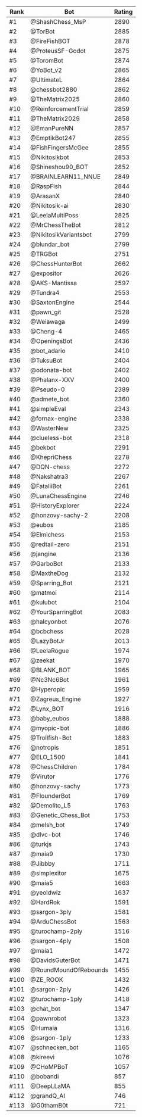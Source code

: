 Rank|Bot|Rating
---|---|---
#1|@ShashChess_MsP|2890
#2|@TorBot|2885
#3|@FireFishBOT|2878
#4|@ProteusSF-Godot|2875
#5|@ToromBot|2874
#6|@YoBot_v2|2865
#7|@UltimateL|2864
#8|@chessbot2880|2862
#9|@TheMatrix2025|2860
#10|@ReinforcementTrial|2859
#11|@TheMatrix2029|2858
#12|@EmanPureNN|2857
#13|@EmptikBot247|2855
#14|@FishFingersMcGee|2855
#15|@Nikitosikbot|2853
#16|@Shineshou90_BOT|2852
#17|@BRAINLEARN11_NNUE|2849
#18|@RaspFish|2844
#19|@ArasanX|2840
#20|@Nikitosik-ai|2830
#21|@LeelaMultiPoss|2825
#22|@MrChessTheBot|2812
#23|@NikitosikVariantsbot|2799
#24|@blundar_bot|2799
#25|@TRGBot|2751
#26|@ChessHunterBot|2662
#27|@expositor|2626
#28|@AKS-Mantissa|2597
#29|@Tundra4|2553
#30|@SaxtonEngine|2544
#31|@pawn_git|2528
#32|@Weiawaga|2499
#33|@Cheng-4|2465
#34|@OpeningsBot|2436
#35|@bot_adario|2410
#36|@TuksuBot|2404
#37|@odonata-bot|2402
#38|@Phalanx-XXV|2400
#39|@Pseudo-0|2389
#40|@admete_bot|2360
#41|@simpleEval|2343
#42|@fornax-engine|2338
#43|@WasterNew|2325
#44|@clueless-bot|2318
#45|@bekbot|2291
#46|@KhepriChess|2278
#47|@DQN-chess|2272
#48|@Nakshatra3|2267
#49|@FataliiBot|2261
#50|@LunaChessEngine|2246
#51|@HistoryExplorer|2224
#52|@honzovy-sachy-2|2208
#53|@eubos|2185
#54|@Elmichess|2153
#55|@redtail-zero|2151
#56|@jangine|2136
#57|@GarboBot|2133
#58|@MaxtheDog|2132
#59|@Sparring_Bot|2121
#60|@matmoi|2114
#61|@kulubot|2104
#62|@YourSparringBot|2083
#63|@halcyonbot|2076
#64|@bcbchess|2028
#65|@LazyBotJr|2013
#66|@LeelaRogue|1974
#67|@zeekat|1970
#68|@BLANK_BOT|1965
#69|@Nc3Nc6Bot|1961
#70|@Hyperopic|1959
#71|@Zagreus_Engine|1927
#72|@Lynx_BOT|1916
#73|@baby_eubos|1888
#74|@myopic-bot|1886
#75|@Trollfish-Bot|1883
#76|@notropis|1851
#77|@ELO_1500|1841
#78|@ChessChildren|1784
#79|@Virutor|1776
#80|@honzovy-sachy|1773
#81|@FlounderBot|1769
#82|@Demolito_L5|1763
#83|@Genetic_Chess_Bot|1753
#84|@melsh_bot|1749
#85|@dlvc-bot|1746
#86|@turkjs|1743
#87|@maia9|1730
#88|@Jibbby|1711
#89|@simplexitor|1675
#90|@maia5|1663
#91|@yeoldwiz|1637
#92|@HardRok|1591
#93|@sargon-3ply|1581
#94|@ArduChessBot|1563
#95|@turochamp-2ply|1516
#96|@sargon-4ply|1508
#97|@maia1|1472
#98|@DavidsGuterBot|1471
#99|@RoundMoundOfRebounds|1455
#100|@ZE_ROOK|1432
#101|@sargon-2ply|1426
#102|@turochamp-1ply|1418
#103|@chat_bot|1347
#104|@pawnrobot|1323
#105|@Humaia|1316
#106|@sargon-1ply|1233
#107|@schnecken_bot|1165
#108|@kireevi|1076
#109|@CHoMPBoT|1057
#110|@bobandi|857
#111|@DeepLLaMA|855
#112|@grandQ_AI|746
#113|@G0thamB0t|721
